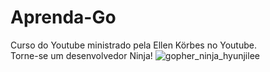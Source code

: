 # Aprenda-Go
Curso do Youtube ministrado pela Ellen Körbes no Youtube.<br>
Torne-se um desenvolvedor Ninja!
![gopher_ninja_hyunjilee](https://github.com/mr-nobody33/Aprenda-Go/assets/33167197/c5ddcd35-6c16-4551-8fe1-9076ebc9bd82)

